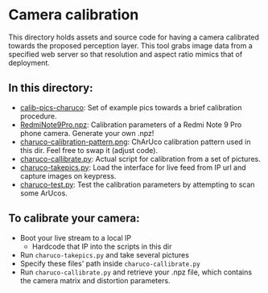# Camera calibration

This directory holds assets and source code for having a camera calibrated towards the proposed perception layer.
This tool grabs image data from a specified web server so that resolution and aspect ratio mimics that of deployment.

## In this directory:
- [calib-pics-charuco][]: Set of example pics towards a brief calibration procedure.
- [RedmiNote9Pro.npz][]: Calibration parameters of a Redmi Note 9 Pro phone camera. Generate your own .npz!
- [charuco-calibration-pattern.png][]: ChArUco calibration pattern used in this dir. Feel free to swap it (adjust code).
- [charuco-callibrate.py][]: Actual script for calibration from a set of pictures.
- [charuco-takepics.py][]: Load the interface for live feed from IP url and capture images on keypress.
- [charuco-test.py][]: Test the calibration parameters by attempting to scan some ArUcos.

[calib-pics-charuco]: https://github.com/solder-fumes-asthma/sub-t/tree/master/deploy-remote/camera-calibration/calib-pics-charuco
[RedmiNote9Pro.npz]: https://github.com/solder-fumes-asthma/sub-t/blob/master/deploy-remote/camera-calibration/RedmiNote9Pro.npz
[charuco-calibration-pattern.png]: https://github.com/solder-fumes-asthma/sub-t/blob/master/deploy-remote/camera-calibration/charuco-calibration-pattern.png
[charuco-callibrate.py]: https://github.com/solder-fumes-asthma/sub-t/blob/master/deploy-remote/camera-calibration/charuco-callibrate.py
[charuco-takepics.py]: https://github.com/solder-fumes-asthma/sub-t/blob/master/deploy-remote/camera-calibration/charuco-takepics.py
[charuco-test.py]: https://github.com/solder-fumes-asthma/sub-t/blob/master/deploy-remote/camera-calibration/charuco-test.py


## To calibrate your camera:
- Boot your live stream to a local IP
  - Hardcode that IP into the scripts in this dir
- Run `charuco-takepics.py` and take several pictures
- Specify these files' path inside `charuco-callibrate.py`
- Run `charuco-callibrate.py` and retrieve your .npz file, which contains the camera matrix and distortion parameters.
